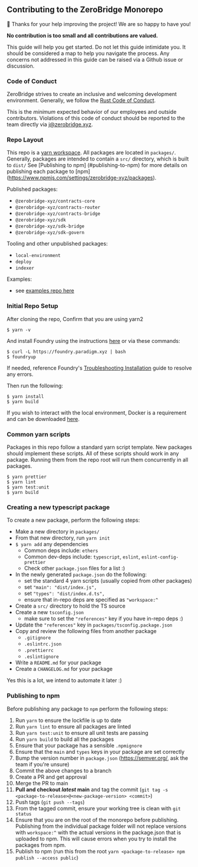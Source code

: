 ## Contributing to the ZeroBridge Monorepo

🎈 Thanks for your help improving the project! We are so happy to have you!

**No contribution is too small and all contributions are valued.**

This guide will help you get started. Do not let this guide intimidate you. It
should be considered a map to help you navigate the process. Any concerns not
addressed in this guide can be raised via a Github issue or
discussion.

### Code of Conduct

ZeroBridge strives to create an inclusive and welcoming development environment.
Generally, we follow the
[Rust Code of Conduct](https://www.rust-lang.org/policies/code-of-conduct).

This is the _minimum_ expected behavior of our employees and outside
contributors. Violations of this code of conduct should be reported to the team
directly via [j@zerobridge.xyz](mailto:j@zerobridge.xyz).

### Repo Layout

This repo is a [yarn workspace](https://yarnpkg.com/features/workspaces). All
packages are located in `packages/`. Generally, packages are intended to
contain a `src/` directory, which is built to `dist/` See [Publishing to npm]
(#publishing-to-npm) for more details on publishing each package to [npm]
(https://www.npmjs.com/settings/zerobridge-xyz/packages).

Published packages:

- `@zerobridge-xyz/contracts-core`
- `@zerobridge-xyz/contracts-router`
- `@zerobridge-xyz/contracts-bridge`
- `@zerobridge-xyz/sdk`
- `@zerobridge-xyz/sdk-bridge`
- `@zerobridge-xyz/sdk-govern`

Tooling and other unpublished packages:

- `local-environment`
- `deploy`
- `indexer`

Examples:

- see [examples repo here](https://github.com/zerobridge-xyz/examples)

### Initial Repo Setup

After cloning the repo, Confirm that you are using yarn2

```
$ yarn -v
```

And install Foundry using the instructions
[here](https://book.getfoundry.sh/getting-started/installation.html) or via
these commands:

```
$ curl -L https://foundry.paradigm.xyz | bash
$ foundryup
```

If needed, reference Foundry's [Troubleshooting Installation](https://github.com/foundry-rs/foundry#troubleshooting-installation) guide to resolve any errors.

Then run the following:

```
$ yarn install
$ yarn build
```

If you wish to interact with the local environment, Docker is a requirement and can be downloaded [here](https://www.docker.com/products/docker-desktop).

### Common yarn scripts

Packages in this repo follow a standard yarn script template. New packages
should implement these scripts. All of these scripts should work in any
package. Running them from the repo root will run them concurrently in all
packages.

```
$ yarn prettier
$ yarn lint
$ yarn test:unit
$ yarn build
```

### Creating a new typescript package

To create a new package, perform the following steps:

- Make a new directory in `packages/`
- From that new directory, run `yarn init`
- `$ yarn add` any dependencies
  - Common deps include: `ethers`
  - Common dev-deps include: `typescript`, `eslint`, `eslint-config-prettier`
  - Check other `package.json` files for a list :)
- In the newly generated `package.json` do the following:
  - set the standard 4 yarn scripts (usually copied from other packages)
  - set `"main": "dist/index.js",`
  - set `"types": "dist/index.d.ts",`
  - ensure that in-repo deps are specified as `"workspace:^`
- Create a `src/` directory to hold the TS source
- Create a new `tsconfig.json`
  - make sure to set the `"references"` key if you have in-repo deps :)
- Update the `"references"` key in `packages/tsconfig.package.json`
- Copy and review the following files from another package
  - `.gitignore`
  - `.eslintrc.json`
  - `.prettierrc`
  - `.eslintignore`
- Write a `README.md` for your package
- Create a `CHANGELOG.md` for your package

Yes this is a lot, we intend to automate it later :)

### Publishing to npm

Before publishing any package to `npm` perform the following steps:

1. Run `yarn` to ensure the lockfile is up to date
2. Run `yarn lint` to ensure all packages are linted
3. Run `yarn test:unit` to ensure all unit tests are passing
4. Run `yarn build` to build all the packages
5. Ensure that your package has a sensible `.npmignore`
6. Ensure that the `main` and `types` keys in your package are set correctly
7. Bump the version number in `package.json` (https://semver.org/, ask the team if you're unsure)
8. Commit the above changes to a branch
9. Create a PR and get approval
10. Merge the PR to main
11. **Pull and checkout _latest_ main** and tag the commit (`git tag -s <package-to-release>@<new-package-version> <commit>`)
12. Push tags (`git push --tags`)
13. From the tagged commit, ensure your working tree is clean with `git status`
14. Ensure that you are on the root of the monorepo before publishing. Publishing from the individual package folder will not replace versions with `workspace:^` with the actual versions in the package.json that is uploaded to npm. This will cause errors when you try to install the packages from npm.
15. Publish to npm (run this from the root `yarn <package-to-release> npm publish --access public`)
